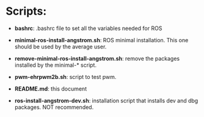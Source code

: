 Scripts:
========

* **bashrc**: .bashrc file to set all the variables needed for ROS

* **minimal-ros-install-angstrom.sh**: ROS minimal installation. This one should be used by the average user.

* **remove-minimal-ros-install-angstrom.sh**: remove the packages installed by the minimal-* script.

* **pwm-ehrpwm2b.sh**: script to test pwm.

* **README.md**: this document

* **ros-install-angstrom-dev.sh**: installation script that installs dev and dbg packages. NOT recommended.
